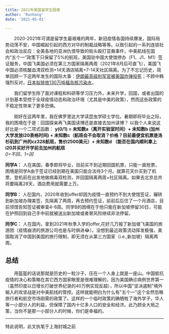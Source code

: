 ```yaml
---
title: 2021年美国留学生困境
author: 'Runhang'
date: '2021-05-01'

---
```


&emsp;&emsp;2020-2021年可谓是留学生最艰难的两年，新冠疫情各国持续爆发，国际局势动荡不安，中国崛起引起的西方对华的制裁战略等等。以致引起的一系列连锁社会和政治反应：全美各地的亚洲仇恨导致的街头殴打亚裔事件，中美航线在国内“五个一”政策下只保留了5%的航班，美国驻中国大使馆停办（F1、J1、M1）签证服务，中国飞美国必须在第三方国家隔离两周（2021年8月后可直飞），美国飞中国必须核酸血清双检测+14天酒店隔离+7-14天社区隔离。为了不忘记历史，简单回顾一下这两年发生的国际大事：[伊朗最高级别军官被美国炸弹投死](https://www.bbc.com/news/world-middle-east-50979463)；不顾中韩强烈反对，[日本拟排放130万吨福岛核污染水](https://www.bbc.com/news/world-asia-56728068)，

&emsp;&emsp;我们留学生除了面对课程和科研等学习压力外，未来升学，回国，或者出国的计划基本受控于全球疫情动态和政治环境（尤其是中美的政策），然而这些政策的不稳定性带来了更多恐惧。

&emsp;&emsp;刚好在这两年里，我在佛罗里达大学读昆虫学硕士学位。暑期即将毕业之际，我的困境在于是：回国探亲再飞美国读博还是直接去加州读博？ 以我个人来说这好比是一个二项式函数： **y(0/1) = 未知数a（离开实验室时间）+ 未知数b (加州大学发放i20表格时间) + 未知数c（航班会不会取消？价格？目前最便宜机票是洛杉矶到广州的cz328航班，售价2500美元）+ 未知数d （能否在国内顺利拿上i20并买好开学前去加州的航班**
</br>*0=不回，1=回*

**同学A：** 人在美国，春季即将毕业，目前买不到近期回国机票，只能一直抢票，困境是同学A由于签证已经到期在美国只能合法待3个月。就算花天价买到了机票，登机前在出发地做病毒双检测，并回国隔离两周+社区隔离。如果去北京总共将要隔离28天，酒店费用就需要上万。

**同学B：** 人在国内，2020年收到offer却因为疫情一直预约不到大使馆签证，辗转到新加坡办理美签，先隔离了两周，再去预约签证，前前后后住了一个月酒店，目前领馆告知签证被审查4-6周。同学B的困境在于他只能在新加坡停留30日，可能在护照回到自己手中前就被送出新加坡或者冒风险继续非法停留。

**同学C：** 人在国内，拿到2021年秋季入学的offer,花好几万报了新加坡飞美国的旅游团（疫情崩溃的旅游公司也是与时俱进😂）。没想到最近政策流动挥发极强，美国取消了中国到美国的旅行限制，即无须在从第三方国家（i.e.,新加坡）隔离两周。

## 总结
&emsp;&emsp;用盔盔的话说那就是历史的一粒沙子，压在一个人身上就是一座山。中国抵抗疫情的决心和策略在其它西方国家眼里是很难理解的，因为美国确诊病例世界第一（虽然印度以日增长打破世界纪录的40万例实现反超），所以中国"坚决遏制"境外输入的攻坚战是对中美航线的管控。这样就能明白为什么有"五个一"这个全然忽略旅行者和航空市场刚需的政策了。这样的一个临时政策的确牺牲了海外学子，华人等一小部分人的利益，但保障了国内十亿多人口的安全和经济。此乃顾全大局之策，当你不是那一小部分人的时候，你们是幸福的。

--- 

特此说明，此文执笔于上海封城之前


